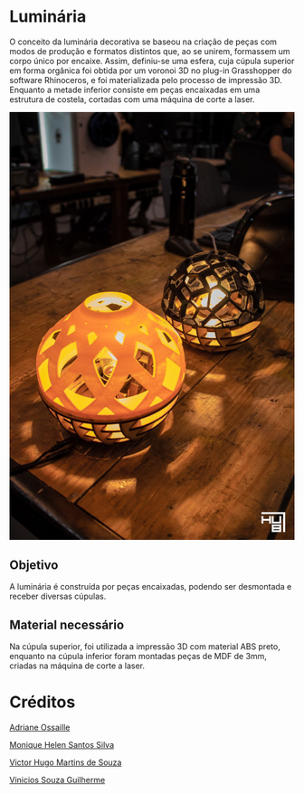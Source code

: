 # Luminária

O conceito da luminária decorativa se baseou na criação de peças com modos de produção e formatos distintos que, ao se unirem, formassem um corpo único por encaixe. Assim, definiu-se uma esfera, cuja cúpula superior em forma orgânica foi obtida por um voronoi 3D no plug-in Grasshopper do software Rhinoceros, e foi materializada pelo processo de impressão 3D. Enquanto a metade inferior consiste em peças encaixadas em uma estrutura de costela, cortadas com uma máquina de corte a laser. 


![alt text](https://github.com/instituto-hub/Bootcamp-Fab-Digital/blob/master/Turma%20%231/Grupo%20Design%20de%20Produtos/Imagens/54516045_841078699565074_7340401543281115136_o.jpg)



## Objetivo
A luminária é construída por peças encaixadas, podendo ser desmontada e receber diversas cúpulas.


## Material necessário

Na cúpula superior, foi utilizada a impressão 3D com material ABS preto, enquanto na cúpula inferior foram montadas peças de MDF de 3mm, criadas na máquina de corte a laser.


# Créditos

[Adriane Ossaille](https://www.facebook.com/adriane.ossaille)

[Monique Helen Santos Silva](https://www.linkedin.com/in/monique-silva-b0a179123)

[Victor Hugo Martins de Souza](https://www.linkedin.com/in/victor-hugo-martins-de-souza-5ba7b9160)

[Vinicios Souza Guilherme](www.facebook.com/viniciosg)
